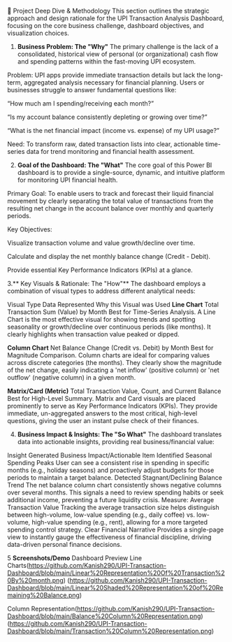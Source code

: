 🔎 Project Deep Dive & Methodology
This section outlines the strategic approach and design rationale for the UPI Transaction Analysis Dashboard, focusing on the core business challenge, dashboard objectives, and visualization choices.

1. **Business Problem: The "Why"**
The primary challenge is the lack of a consolidated, historical view of personal (or organizational) cash flow and spending patterns within the fast-moving UPI ecosystem.

Problem: UPI apps provide immediate transaction details but lack the long-term, aggregated analysis necessary for financial planning. Users or businesses struggle to answer fundamental questions like:

“How much am I spending/receiving each month?”

“Is my account balance consistently depleting or growing over time?”

“What is the net financial impact (income vs. expense) of my UPI usage?”

Need: To transform raw, dated transaction lists into clear, actionable time-series data for trend monitoring and financial health assessment.

2. **Goal of the Dashboard: The "What"**
The core goal of this Power BI dashboard is to provide a single-source, dynamic, and intuitive platform for monitoring UPI financial health.

Primary Goal: To enable users to track and forecast their liquid financial movement by clearly separating the total value of transactions from the resulting net change in the account balance over monthly and quarterly periods.

Key Objectives:

Visualize transaction volume and value growth/decline over time.

Calculate and display the net monthly balance change (Credit - Debit).

Provide essential Key Performance Indicators (KPIs) at a glance.

3.** Key Visuals & Rationale: The "How"**
The dashboard employs a combination of visual types to address different analytical needs:

Visual Type	Data Represented	Why this Visual was Used
**Line Chart**	Total Transaction Sum (Value) by Month	Best for Time-Series Analysis. A Line Chart is the most effective visual for showing trends and spotting seasonality or growth/decline over continuous periods (like months). It clearly highlights when transaction value peaked or dipped.

**Column Chart**	Net Balance Change (Credit vs. Debit) by Month	Best for Magnitude Comparison. Column charts are ideal for comparing values across discrete categories (the months). They clearly show the magnitude of the net change, easily indicating a 'net inflow' (positive column) or 'net outflow' (negative column) in a given month.

**Matrix/Card (Metric)**	Total Transaction Value, Count, and Current Balance	Best for High-Level Summary. Matrix and Card visuals are placed prominently to serve as Key Performance Indicators (KPIs). They provide immediate, un-aggregated answers to the most critical, high-level questions, giving the user an instant pulse check of their finances.

4. **Business Impact & Insights: The "So What"**
The dashboard translates data into actionable insights, providing real business/financial value:

Insight Generated	Business Impact/Actionable Item
Identified Seasonal Spending Peaks	User can see a consistent rise in spending in specific months (e.g., holiday seasons) and proactively adjust budgets for those periods to maintain a target balance.
Detected Stagnant/Declining Balance Trend	The net balance column chart consistently shows negative columns over several months. This signals a need to review spending habits or seek additional income, preventing a future liquidity crisis.
Measure: Average Transaction Value	Tracking the average transaction size helps distinguish between high-volume, low-value spending (e.g., daily coffee) vs. low-volume, high-value spending (e.g., rent), allowing for a more targeted spending control strategy.
Clear Financial Narrative	Provides a single-page view to instantly gauge the effectiveness of financial discipline, driving data-driven personal finance decisions.

5 **Screenshots/Demo**
Dashboard Preview 
Line Charts(https://github.com/Kanish290/UPI-Transaction-Dashboard/blob/main/Linear%20Representation%20Of%20Transaction%20By%20month.png)
(https://github.com/Kanish290/UPI-Transaction-Dashboard/blob/main/Linear%20Shaded%20Representation%20of%20Remaining%20Balance.png)

Column Representation(https://github.com/Kanish290/UPI-Transaction-Dashboard/blob/main/Balance%20Column%20Representation.png)
(https://github.com/Kanish290/UPI-Transaction-Dashboard/blob/main/Transaction%20Column%20Representation.png)

